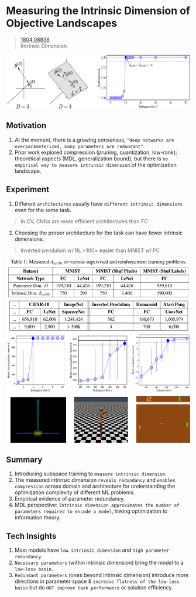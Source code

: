 # Measuring the Intrinsic Dimension of Objective Landscapes
> [1804.08838](https://arxiv.org/pdf/1804.08838)<br>
> Intrinsic Dimension
<div align=center><img src="/figures/1804.08838.1.png" style="height: 150px; width: auto;"/></div>

## Motivation 
1. At the moment, there is a growing consensus, `"deep networks are overparameterized, many parameters are redundant"`.
2. Prior work explored compression (pruning, quantization, low-rank); theoretical aspects (MDL, generalization bound), but there is `no empirical way to measure intrinsic dimension` of the optimization landscape.

## Experiment
1. Different `architectures` usually have `different intrinsic dimensions` even for the same task.
  > In CV, CNNs are more efficient architectures than FC
2. Choosing the proper architecture for the task can have fewer intrinsic dimensions. 
  > Inverted pendulum w/ RL ~100× easier than MNIST w/ FC
<div align=center><img src="/figures/1804.08838.2.png" style="height: 200px; width: auto;"/></div>
<div align=center><img src="/figures/1804.08838.3.png" style="height: 300px; width: auto;"/></div>

## Summary 
1. Introducing subspace training to `measure intrinsic dimension`.
2. The measured intrinsic dimension `reveals redundancy` and `enables compression` across domain and architecture for understanding the optimization complexity of different ML problems.
3. Empirical evidence of parameter redundancy.
4. MDL perspective: `Intrinsic dimension approximates the number of parameters required to encode a model`, linking optimization to information theory.

## Tech Insights 
1. Most models have `low intrinsic dimension` and `high parameter redundancy`.
2. `Necessary parameters` (within      intrinsic dimension) bring the model to a `low-loss basin`.
3. `Redundant parameters` (ones beyond intrinsic dimension) introduce more directions in parameter space & `increase flatness of the low-loss basin` but do `NOT improve task performance` or solution efficiency.
